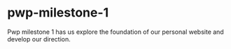 # pwp-milestone-1

Pwp milestone 1 has us explore the foundation of our personal website and develop our direction.
